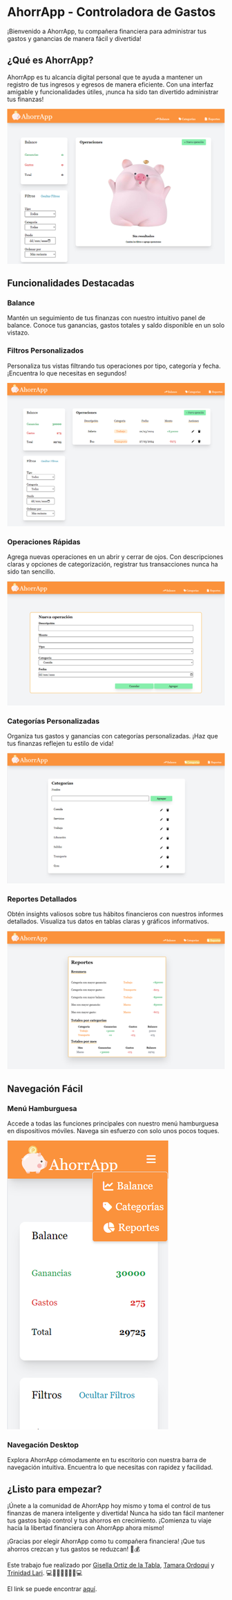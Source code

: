 # AhorrApp - Controladora de Gastos

¡Bienvenido a AhorrApp, tu compañera financiera para administrar tus gastos y ganancias de manera fácil y divertida!

## ¿Qué es AhorrApp?

AhorrApp es tu alcancía digital personal que te ayuda a mantener un registro de tus ingresos y egresos de manera eficiente. Con una interfaz amigable y funcionalidades útiles, ¡nunca ha sido tan divertido administrar tus finanzas!

![Inicio](assets/image/Inicio.png)

## Funcionalidades Destacadas

### Balance

Mantén un seguimiento de tus finanzas con nuestro intuitivo panel de balance. Conoce tus ganancias, gastos totales y saldo disponible en un solo vistazo.

### Filtros Personalizados

Personaliza tus vistas filtrando tus operaciones por tipo, categoría y fecha. ¡Encuentra lo que necesitas en segundos!

![InicioConOperaciones](assets/image/InicioConOperaciones.png)

### Operaciones Rápidas

Agrega nuevas operaciones en un abrir y cerrar de ojos. Con descripciones claras y opciones de categorización, registrar tus transacciones nunca ha sido tan sencillo.

![Operaciones](assets/image/NuevaOperacion.png)

### Categorías Personalizadas

Organiza tus gastos y ganancias con categorías personalizadas. ¡Haz que tus finanzas reflejen tu estilo de vida!

![Categorias](assets/image/Categorias.png)

### Reportes Detallados

Obtén insights valiosos sobre tus hábitos financieros con nuestros informes detallados. Visualiza tus datos en tablas claras y gráficos informativos.

![Reportes](assets/image/Reportes.png)

## Navegación Fácil

### Menú Hamburguesa

Accede a todas las funciones principales con nuestro menú hamburguesa en dispositivos móviles. Navega sin esfuerzo con solo unos pocos toques.

![Responsive](assets/image/Responsive.png)

### Navegación Desktop

Explora AhorrApp cómodamente en tu escritorio con nuestra barra de navegación intuitiva. Encuentra lo que necesitas con rapidez y facilidad.

## ¿Listo para empezar?

¡Únete a la comunidad de AhorrApp hoy mismo y toma el control de tus finanzas de manera inteligente y divertida! Nunca ha sido tan fácil mantener tus gastos bajo control y tus ahorros en crecimiento. ¡Comienza tu viaje hacia la libertad financiera con AhorrApp ahora mismo!

¡Gracias por elegir AhorrApp como tu compañera financiera! ¡Que tus ahorros crezcan y tus gastos se reduzcan! 🐷💰

Este trabajo fue realizado por [Gisella Ortiz de la Tabla](https://www.linkedin.com/in/gisella-anal%C3%ADa-ortiz-de-la-tabla-35a33315a/), [Tamara Ordoqui](https://www.linkedin.com/in/tamara-ordoqui-a39597274/) y [Trinidad Lari](https://www.linkedin.com/in/trinidad-lari-4b2047286/). 💻💁‍♀️💁‍♀️💁‍♀️💻

El link se puede encontrar [aquí](https://giseot.github.io/Proyecto-AhorrAdas/).
